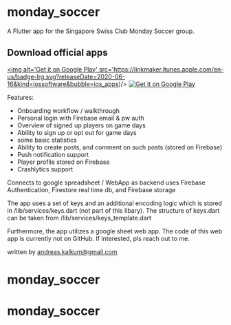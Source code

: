 # monday_soccer

A Flutter app for the Singapore Swiss Club Monday Soccer group. 

## Download official apps
<a href="https://apps.apple.com/us/app/swiss-club-monday-soccer/id1512167771?mt=8"> <img alt='Get it on Google Play' src='https://linkmaker.itunes.apple.com/en-us/badge-lrg.svg?releaseDate=2020-06-16&kind=iossoftware&bubble=ios_apps)/>
</a>
<a href='https://play.google.com/store/apps/details?id=com.holmesnine.monday_soccer&pcampaignid=pcampaignidMKT-Other-global-all-co-prtnr-py-PartBadge-Mar2515-1'><img alt='Get it on Google Play' src='https://play.google.com/intl/en_us/badges/static/images/badges/en_badge_web_generic.png'/>
</a>

Features:
- Onboarding workflow / walkthrough
- Personal login with Firebase email & pw auth
- Overview of signed up players on game days
- Ability to sign up or opt out for game days
- some basic statistics
- Ability to create posts, and comment on such posts (stored on Firebase)
- Push notification support
- Player profile stored on Firebase
- Crashlytics support

Connects to google spreadsheet / WebApp as backend
uses Firebase Authentication, Firestore real time db, and Firebase storage

The app uses a set of keys and an additional encoding logic which is stored in /lib/services/keys.dart (not part of this libary). The structure of keys.dart can be taken from /lib/services/keys_template.dart

Furthermore, the app utilizes a google sheet web app. The code of this web app is currently not on GitHub. If interested, pls reach out to me.

written by andreas.kalkum@gmail.com

# monday_soccer
# monday_soccer
